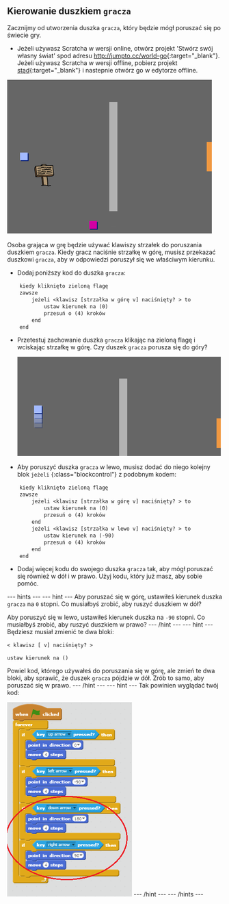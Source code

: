 ## Kierowanie duszkiem `gracza`

Zacznijmy od utworzenia duszka `gracza`, który będzie mógł poruszać się po świecie gry.

+ Jeżeli używasz Scratcha w wersji online, otwórz projekt 'Stwórz swój własny świat' spod adresu <http://jumpto.cc/world-go>{:target="_blank"}. Jeżeli używasz Scratcha w wersji offline, pobierz projekt [stąd](http://jumpto.cc/world-get){:target="_blank"} i nastepnie otwórz go w edytorze offline. 

![zrzut ekranu](images/world-starter.png)

Osoba grająca w grę będzie używać klawiszy strzałek do poruszania duszkiem `gracza`. Kiedy gracz naciśnie strzałkę w górę, musisz przekazać duszkowi `gracza`, aby w odpowiedzi poruszył się we właściwym kierunku.

+ Dodaj poniższy kod do duszka `gracza`:

```blocks
    kiedy kliknięto zieloną flagę
    zawsze        
        jeżeli <klawisz [strzałka w górę v] naciśnięty? > to
            ustaw kierunek na (0)
            przesuń o (4) kroków
        end
    end
```

+ Przetestuj zachowanie duszka `gracza` klikając na zieloną flagę i wciskając strzałkę w górę. Czy duszek `gracza` porusza się do góry?
    
    ![zrzut ekranu](images/world-up.png)

+ Aby poruszyć duszka `gracza` w lewo, musisz dodać do niego kolejny blok `jeżeli` {:class="blockcontrol"} z podobnym kodem:

```blocks
    kiedy kliknięto zieloną flagę
    zawsze        
        jeżeli <klawisz [strzałka w górę v] naciśnięty? > to
            ustaw kierunek na (0)
            przesuń o (4) kroków
        end
        jeżeli <klawisz [strzałka w lewo v] naciśnięty? > to
            ustaw kierunek na (-90)
            przesuń o (4) kroków
        end
    end
```

+ Dodaj więcej kodu do swojego duszka `gracza` tak, aby mógł poruszać się również w dół i w prawo. Użyj kodu, który już masz, aby sobie pomóc.

\--- hints \--- \--- hint \--- Aby poruszać się w górę, ustawiłeś kierunek duszka `gracza` na `0` stopni. Co musiałbyś zrobić, aby ruszyć duszkiem w dół?

Aby poruszyć się w lewo, ustawiłeś kierunek duszka na `-90` stopni. Co musiałbyś zrobić, aby ruszyć duszkiem w prawo? \--- /hint \--- \--- hint \--- Będziesz musiał zmienić te dwa bloki:

```blocks
< klawisz [ v] naciśnięty? >
```

```blocks
ustaw kierunek na ()
```

Powiel kod, którego używałeś do poruszania się w górę, ale zmień te dwa bloki, aby sprawić, że duszek `gracza` pójdzie w dół. Zrób to samo, aby poruszać się w prawo. \--- /hint \--- \--- hint \--- Tak powinien wyglądać twój kod:

![Poruszanie się w dół i w prawo](images/finished-move-down-right.png) \--- /hint \--- \--- /hints \---